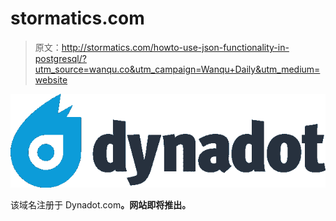 # stormatics.com

> 原文：<http://stormatics.com/howto-use-json-functionality-in-postgresql/?utm_source=wanqu.co&utm_campaign=Wanqu+Daily&utm_medium=website>

[![Domain managed at Dynadot.com](img/6653fae8f1b37572066f5821d3aa162e.png)](https://www.dynadot.com "Domain managed at Dynadot.com") 

该域名注册于 Dynadot.com[](https://www.dynadot.com)**。网站即将推出。**